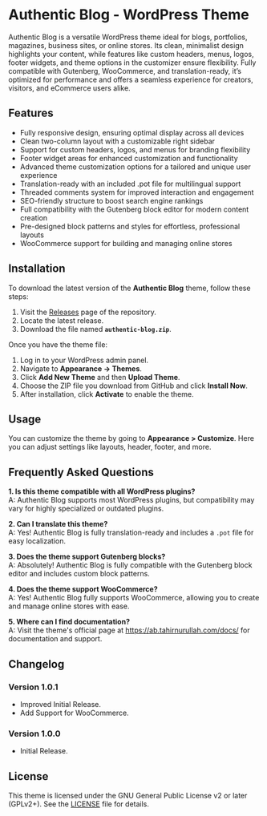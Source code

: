 # Authentic Blog - WordPress Theme

Authentic Blog is a versatile WordPress theme ideal for blogs, portfolios, magazines, business sites, or online stores. Its clean, minimalist design highlights your content, while features like custom headers, menus, logos, footer widgets, and theme options in the customizer ensure flexibility. Fully compatible with Gutenberg, WooCommerce, and translation-ready, it’s optimized for performance and offers a seamless experience for creators, visitors, and eCommerce users alike.

## Features

- Fully responsive design, ensuring optimal display across all devices
- Clean two-column layout with a customizable right sidebar
- Support for custom headers, logos, and menus for branding flexibility
- Footer widget areas for enhanced customization and functionality
- Advanced theme customization options for a tailored and unique user experience
- Translation-ready with an included .pot file for multilingual support
- Threaded comments system for improved interaction and engagement
- SEO-friendly structure to boost search engine rankings
- Full compatibility with the Gutenberg block editor for modern content creation
- Pre-designed block patterns and styles for effortless, professional layouts
- WooCommerce support for building and managing online stores

## Installation

To download the latest version of the **Authentic Blog** theme, follow these steps:

1. Visit the [Releases](https://github.com/tahirnurullah/authentic-blog/releases) page of the repository.
2. Locate the latest release.
3. Download the file named **`authentic-blog.zip`**.

Once you have the theme file:

1. Log in to your WordPress admin panel.
2. Navigate to **Appearance → Themes**.
3. Click **Add New Theme** and then **Upload Theme**.
4. Choose the ZIP file you download from GitHub and click **Install Now**.
5. After installation, click **Activate** to enable the theme.

## Usage

You can customize the theme by going to **Appearance > Customize**. Here you can adjust settings like layouts, header, footer, and more.

## Frequently Asked Questions

**1. Is this theme compatible with all WordPress plugins?**  
A: Authentic Blog supports most WordPress plugins, but compatibility may vary for highly specialized or outdated plugins.

**2. Can I translate this theme?**  
A: Yes! Authentic Blog is fully translation-ready and includes a `.pot` file for easy localization.

**3. Does the theme support Gutenberg blocks?**  
A: Absolutely! Authentic Blog is fully compatible with the Gutenberg block editor and includes custom block patterns.

**4. Does the theme support WooCommerce?**  
A: Yes! Authentic Blog fully supports WooCommerce, allowing you to create and manage online stores with ease.

**5. Where can I find documentation?**  
A: Visit the theme's official page at https://ab.tahirnurullah.com/docs/ for documentation and support.

## Changelog

### Version 1.0.1
- Improved Initial Release.
- Add Support for WooCommerce.

### Version 1.0.0
- Initial Release.

## License

This theme is licensed under the GNU General Public License v2 or later (GPLv2+). 
See the [LICENSE](LICENSE) file for details.
